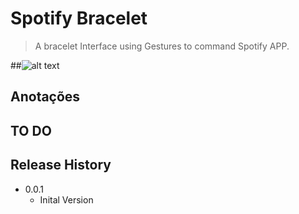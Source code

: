 

# Spotify Bracelet

> A bracelet Interface using Gestures to command Spotify APP. 

##![alt text](https://github.com/markctm/extractor_rbwt/blob/master/image.png?raw=true)

## Anotações



## TO DO


## Release History

* 0.0.1
    * Inital Version
